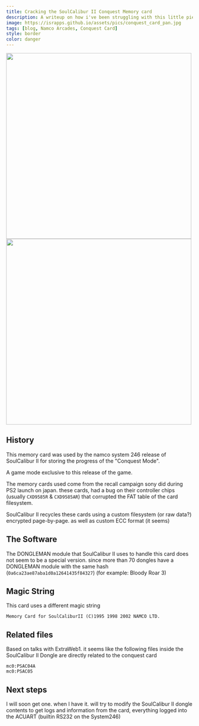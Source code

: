 ```yaml
---
title: Cracking the SoulCalibur II Conquest Memory card
description: A writeup on how i've been struggling with this little piece of history. the second rarest memcard in the world (IMO)
image: https://israpps.github.io/assets/pics/conquest_card_pan.jpg
tags: [blog, Namco Arcades, Conquest Card]
style: border
color: danger
---
```


<img class="wow animated fadeIn" data-wow-delay=".15s" src="/assets/pics/conquest_card_front.jpg" width="500" height="500"/><img class="wow animated fadeIn" data-wow-delay=".15s" src="/assets/pics/conquest_card_back.jpg" width="500" height="500"/>

## History

This memory card was used by the namco system 246 release of SoulCalibur II for storing the progress of the "Conquest Mode".

A game mode exclusive to this release of the game.

The memory cards used come from the recall campaign sony did during PS2 launch on japan. these cards, had a bug on their controller chips (usually `CXD9585R` & `CXD9585AR`) that corrupted the FAT table of the card filesystem.

SoulCalibur II recycles these cards using a custom filesystem (or raw data?) encrypted page-by-page. as well as custom ECC format (it seems)

## The Software

The DONGLEMAN module that SoulCalibur II uses to handle this card does not seem to be a special version. since more than 70 dongles have a DONGLEMAN module with the same hash (`0a6ca23ae87aba1d0a12641435f84327`) (for example: Bloody Roar 3)

## Magic String
This card uses a different magic string

```Memory Card for SoulCaliburII (C)1995 1998 2002 NAMCO LTD.```

## Related files

Based on talks with ExtraWeb1. it seems like the following files inside the SoulCalibur II Dongle are directly related to the conquest card
```
mc0:PSAC04A
mc0:PSAC05
```

## Next steps

I will soon get one. when I have it. will try to modify the SoulCalibur II dongle contents to get logs and information from the card, everything logged into the ACUART (builtin RS232 on the System246)
